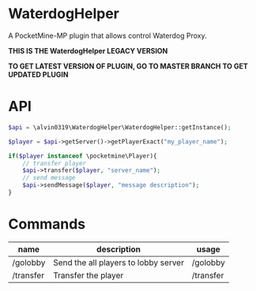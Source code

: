 # WaterdogHelper
A PocketMine-MP plugin that allows control Waterdog Proxy.

**THIS IS THE WaterdogHelper LEGACY VERSION**

**TO GET LATEST VERSION OF PLUGIN, GO TO MASTER BRANCH TO GET UPDATED PLUGIN** 

# API
```php
$api = \alvin0319\WaterdogHelper\WaterdogHelper::getInstance();

$player = $api->getServer()->getPlayerExact("my_player_name");

if($player instanceof \pocketmine\Player){
    // transfer player
    $api->transfer($player, "server_name");
    // send message
    $api->sendMessage($player, "message description");
}
```

# Commands
|name|description|usage|
|---|---|---|
|/golobby|Send the all players to lobby server|/golobby|
|/transfer|Transfer the player|/transfer <server> <player>|